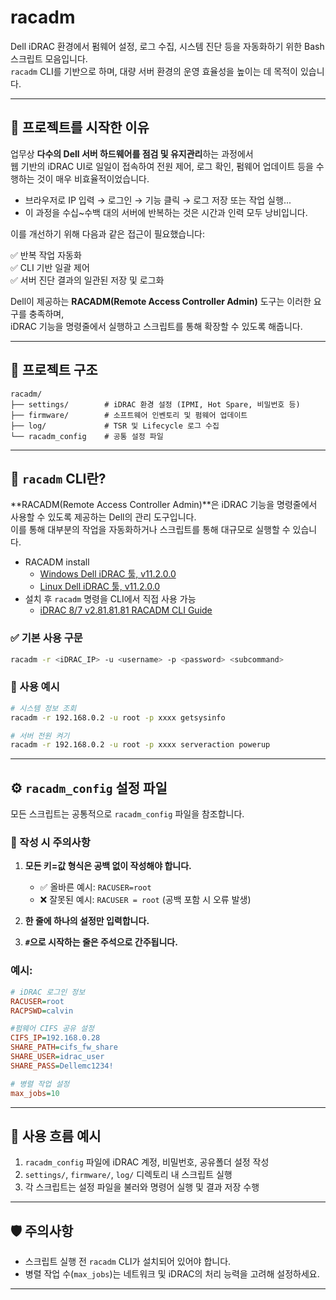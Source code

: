 # racadm

Dell iDRAC 환경에서 펌웨어 설정, 로그 수집, 시스템 진단 등을 자동화하기 위한 Bash 스크립트 모음입니다.  
`racadm` CLI를 기반으로 하며, 대량 서버 환경의 운영 효율성을 높이는 데 목적이 있습니다.

---

## 🧭 프로젝트를 시작한 이유

업무상 **다수의 Dell 서버 하드웨어를 점검 및 유지관리**하는 과정에서  
웹 기반의 iDRAC UI로 일일이 접속하여 전원 제어, 로그 확인, 펌웨어 업데이트 등을 수행하는 것이 매우 비효율적이었습니다.

- 브라우저로 IP 입력 → 로그인 → 기능 클릭 → 로그 저장 또는 작업 실행...
- 이 과정을 수십~수백 대의 서버에 반복하는 것은 시간과 인력 모두 낭비입니다.

이를 개선하기 위해 다음과 같은 접근이 필요했습니다:

✅ 반복 작업 자동화  
✅ CLI 기반 일괄 제어  
✅ 서버 진단 결과의 일관된 저장 및 로그화

Dell이 제공하는 **RACADM(Remote Access Controller Admin)** 도구는 이러한 요구를 충족하며,  
iDRAC 기능을 명령줄에서 실행하고 스크립트를 통해 확장할 수 있도록 해줍니다.

---

## 🧩 프로젝트 구조

```
racadm/
├── settings/        # iDRAC 환경 설정 (IPMI, Hot Spare, 비밀번호 등)
├── firmware/        # 소프트웨어 인벤토리 및 펌웨어 업데이트
├── log/             # TSR 및 Lifecycle 로그 수집
└── racadm_config    # 공통 설정 파일
```

---

## 🧰 `racadm` CLI란?

**RACADM(Remote Access Controller Admin)**은 iDRAC 기능을 명령줄에서 사용할 수 있도록 제공하는 Dell의 관리 도구입니다.  
이를 통해 대부분의 작업을 자동화하거나 스크립트를 통해 대규모로 실행할 수 있습니다.

- RACADM install
  - [Windows Dell iDRAC 툴, v11.2.0.0](https://www.dell.com/support/home/en-us/drivers/driversdetails?driverid=j2vkv)
  - [Linux Dell iDRAC 툴, v11.2.0.0](https://www.dell.com/support/home/en-us/drivers/driversdetails?driverid=j72j9)
- 설치 후 `racadm` 명령을 CLI에서 직접 사용 가능
  - [iDRAC 8/7 v2.81.81.81 RACADM CLI Guide](https://dl.dell.com/topicspdf/idrac8-lifecycle-controller-v2818181_cli-guide_en-us.pdf)

### ✅ 기본 사용 구문

```bash
racadm -r <iDRAC_IP> -u <username> -p <password> <subcommand>
```

### 📌 사용 예시

```bash
# 시스템 정보 조회
racadm -r 192.168.0.2 -u root -p xxxx getsysinfo

# 서버 전원 켜기
racadm -r 192.168.0.2 -u root -p xxxx serveraction powerup
```


---

## ⚙️ `racadm_config` 설정 파일

모든 스크립트는 공통적으로 `racadm_config` 파일을 참조합니다.  

### 📌 작성 시 주의사항
1. **모든 키=값 형식은 공백 없이 작성해야 합니다.**  
   - ✅ 올바른 예시: `RACUSER=root`  
   - ❌ 잘못된 예시: `RACUSER = root` (공백 포함 시 오류 발생)

2. **한 줄에 하나의 설정만 입력합니다.**

3. **`#`으로 시작하는 줄은 주석으로 간주됩니다.**


### 예시:

```ini
# iDRAC 로그인 정보
RACUSER=root
RACPSWD=calvin

#펌웨어 CIFS 공유 설정
CIFS_IP=192.168.0.28
SHARE_PATH=cifs_fw_share
SHARE_USER=idrac_user
SHARE_PASS=Dellemc1234!

# 병렬 작업 설정
max_jobs=10
```

---

## 🧪 사용 흐름 예시

1. `racadm_config` 파일에 iDRAC 계정, 비밀번호, 공유폴더 설정 작성
2. `settings/`, `firmware/`, `log/` 디렉토리 내 스크립트 실행
3. 각 스크립트는 설정 파일을 불러와 명령어 실행 및 결과 저장 수행

---

## 🛡️ 주의사항

- 스크립트 실행 전 `racadm` CLI가 설치되어 있어야 합니다.
- 병렬 작업 수(`max_jobs`)는 네트워크 및 iDRAC의 처리 능력을 고려해 설정하세요.

---

